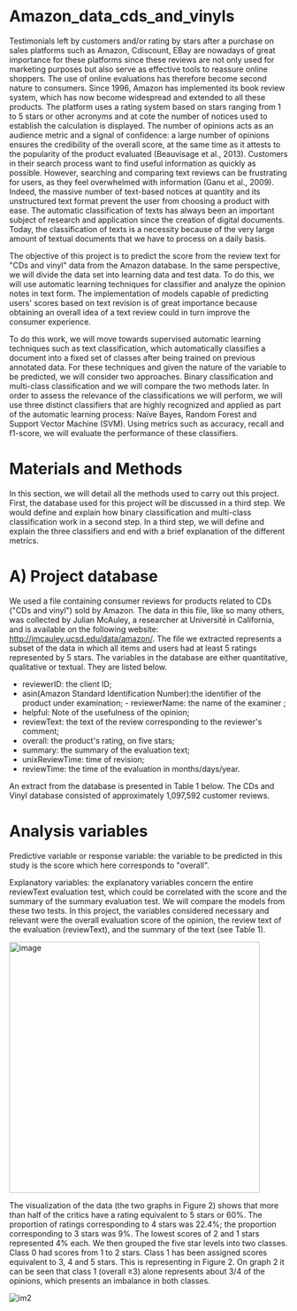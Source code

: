 # Amazon_data_cds_and_vinyls

Testimonials left by customers and/or rating by stars after a purchase on sales platforms such as Amazon, Cdiscount, EBay are nowadays of great importance for these platforms since these reviews are not only used for marketing purposes but also serve as effective tools to reassure online shoppers. The use of online evaluations has therefore become second nature to consumers. Since 1996, Amazon has implemented its book review system, which has now become widespread and extended to all these products. The platform uses a rating system based on stars ranging from 1 to 5 stars or other acronyms and at cote the number of notices used to establish the calculation is displayed. The number of opinions acts as an audience metric and a signal of confidence: a large number of opinions ensures the credibility of the overall score, at the same time as it attests to the popularity of the product evaluated (Beauvisage et al., 2013). Customers in their search process want to find useful information as quickly as possible. However, searching and comparing text reviews can be frustrating for users, as they feel overwhelmed with information (Ganu et al., 2009). Indeed, the massive number of text-based notices at quantity and its unstructured text format prevent the user from choosing a product with ease. The automatic classification of texts has always been an important subject of research and application since the creation of digital documents. Today, the classification of texts is a necessity because of the very large amount of textual documents that we have to process on a daily basis.

The objective of this project is to predict the score from the review text for "CDs and vinyl" data from the Amazon database. In the same perspective, we will divide the data set into learning data and test data. To do this, we will use automatic learning techniques for classifier and analyze the opinion notes in text form. The implementation of models capable of predicting users' scores based on text revision is of great importance because obtaining an overall idea of a text review could in turn improve the consumer experience.

To do this work, we will move towards supervised automatic learning techniques such as text classification, which automatically classifies a document into a fixed set of classes after being trained on previous annotated data. For these techniques and given the nature of the variable to be predicted, we will consider two approaches. Binary classification and multi-class classification and we will compare the two methods later. In order to assess the relevance of the classifications we will perform, we will use three distinct classifiers that are highly recognized and applied as part of the automatic learning process: Naïve Bayes, Random Forest and Support Vector Machine (SVM). Using metrics such as accuracy, recall and f1-score, we will evaluate the performance of these classifiers.

# Materials and Methods

In this section, we will detail all the methods used to carry out this project. First, the database used for this project will be discussed in a third step. We would define and explain how binary classification and multi-class classification work in a second step. In a third step, we will define and explain the three classifiers and end with a brief explanation of the different metrics.


# A) Project database

We used a file containing consumer reviews for products related to CDs ("CDs and vinyl") sold by Amazon. The data in this file, like so many others, was collected by Julian McAuley, a researcher at Université́ in California, and is available on the following website: http://jmcauley.ucsd.edu/data/amazon/. The file we extracted represents a subset of the data in which all items and users had at least 5 ratings represented by 5 stars. The variables in the database are either quantitative, qualitative or textual. They are listed below.

- reviewerID: the client ID;
- asin(Amazon Standard Identification Number):the identifier of the product under examination; - reviewerName: the name of the examiner ;
- helpful: Note of the usefulness of the opinion;
- reviewText: the text of the review corresponding to the reviewer's comment;
- overall: the product's rating, on five stars;
- summary: the summary of the evaluation text;
- unixReviewTime: time of revision;
- reviewTime: the time of the evaluation in months/days/year.

An extract from the database is presented in Table 1 below. The CDs and Vinyl database consisted of approximately 1,097,592 customer reviews.

# Analysis variables

Predictive variable or response variable: the variable to be predicted in this study is the score
which here corresponds to "overall".

Explanatory variables: the explanatory variables concern the entire reviewText evaluation test, which could be correlated with the score and the summary of the summary evaluation test. We will compare the models from these two tests. In this project, the variables considered necessary and relevant were the overall evaluation score of the opinion, the review text of the evaluation (reviewText), and the summary of the text (see Table 1).

<img width="453" alt="image" src="https://user-images.githubusercontent.com/50669298/58752676-7d6fc480-84b3-11e9-9584-a6914da9f136.png">

The visualization of the data (the two graphs in Figure 2) shows that more than half of the critics have a rating equivalent to 5 stars or 60%. The proportion of ratings corresponding to 4 stars was 22.4%; the proportion corresponding to 3 stars was 9%. The lowest scores of 2 and 1 stars represented 4% each. We then grouped the five star levels into two classes. Class 0 had scores from 1 to 2 stars. Class 1 has been assigned scores equivalent to 3, 4 and 5 stars. This is representing in Figure 2. On graph 2 it can be seen that class 1 (overall ≥3) alone represents about 3/4 of the opinions, which presents an imbalance in both classes.

![im2](https://user-images.githubusercontent.com/50669298/58752778-10f5c500-84b5-11e9-8c3d-a61a2333023b.png)
